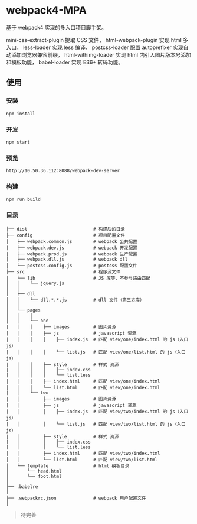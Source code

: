 # webpack4-MPA

基于 webpack4 实现的多入口项目脚手架。

mini-css-extract-plugin 提取 CSS 文件，
html-webpack-plugin 实现 html 多入口，
less-loader 实现 less 编译，
postcss-loader 配置 autoprefixer 实现自动添加浏览器兼容前缀，
html-withimg-loader 实现 html 内引入图片版本号添加和模板功能，
babel-loader 实现 ES6+ 转码功能。

## 使用

### 安装

```
npm install
```

### 开发

```
npm start
```

### 预览

```
http://10.50.36.112:8088/webpack-dev-server
```

### 构建

```
npm run build
```

### 目录

```
├── dist                         # 构建后的目录
├── config                       # 项目配置文件
│   ├── webpack.common.js        # webpack 公共配置
|   ├── webpack.dev.js           # webpack 开发配置
|   ├── webpack.prod.js          # webpack 生产配置
|   ├── webpack.dll.js           # webpack dll
│   └── postcss.config.js        # postcss 配置文件
├── src                          # 程序源文件
│   └── lib                      # JS 库等，不参与路由匹配      
│   │    └── jquery.js 
│   │
│   ├── dll
│   │    └── dll.*.*.js          # dll 文件（第三方库）
│   │
│   └── pages                
│   │    │
│   │    └── one
|   │    │    ├── images         # 图片资源
|   │    │    ├── js             # javascript 资源
|   │    │    │    ├── index.js  # 匹配 view/one/index.html 的 js（入口js）
|   │    │    │    └── list.js   # 匹配 view/one/list.html 的 js（入口js）
|   │    │    ├── style          # 样式 资源
|   │    │    │    ├── index.css
|   │    │    │    └── list.less
│   │    │    ├── index.html     # 匹配 view/one/index.html
│   │    │    └── list.html      # 匹配 view/one/index.html
|   │    └── two
|   │         ├── images         # 图片资源
|   │         ├── js             # javascript 资源
|   │         │    ├── index.js  # 匹配 view/two/index.html 的 js（入口js）
|   │         │    └── list.js   # 匹配 view/two/list.html 的 js（入口js）
|   │         ├── style          # 样式 资源
|   │         │    ├── index.css
|   │         │    └── list.less
│   │         ├── index.html     # 匹配 view/two/index.html
│   │         └── list.html      # 匹配 view/two/list.html
│   └── template                 # html 模板目录
│       └── head.html         
│       └── foot.html    
│
├── .babelre
│
├── .webpackrc.json              # webpack 用户配置文件
│    
```

> 待完善
